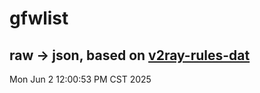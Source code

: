 # gfwlist
## raw -> json, based on [v2ray-rules-dat](https://github.com/Loyalsoldier/v2ray-rules-dat)
Mon Jun  2 12:00:53 PM CST 2025

